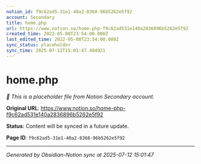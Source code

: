 ```yaml
---
notion_id: f9c62ad5-31e1-40a2-8368-96b5262e5f92
account: Secondary
title: home.php
url: https://www.notion.so/home-php-f9c62ad531e140a2836896b5262e5f92
created_time: 2022-05-08T23:54:00.000Z
last_edited_time: 2022-05-08T23:54:00.000Z
sync_status: placeholder
sync_time: 2025-07-12T15:01:47.494921
---
```


# home.php

*🔄 This is a placeholder file from Notion Secondary account.*

**Original URL**: https://www.notion.so/home-php-f9c62ad531e140a2836896b5262e5f92

**Status**: Content will be synced in a future update.

**Page ID**: `f9c62ad5-31e1-40a2-8368-96b5262e5f92`

---

*Generated by Obsidian-Notion sync at 2025-07-12 15:01:47*
